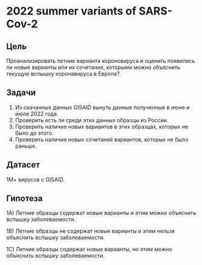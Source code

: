 # 2022 summer variants of SARS-Cov-2

## Цель

Проанализировать летние варианта короновируса и оценить появились ли новые варианты или их сочетания, которыми можно объяснить текущую вспышку коронавируса в Европе?

## Задачи

1) Из скачанных данных GISAID вынуть данные полученные в июне и июле 2022 года.
2) Проверить есть ли среди этих данных образцы из России.
3) Проверить наличие новых вариантов в этих образцах, которых не было до этого.
4) Проверить наличие новых сочетаний вариантов, которых не было раньше.

## Датасет

1М+ вирусов с GISAID.

## Гипотеза

1A) Летние образцы содержат новые варианты и этим можно объяснить вспышку заболеваемости.

1B) Летние образцы не содержат новые варианты и этим нельзя объяснить вспышку заболеваемости.

1C) Летние образцы содержат новые варианты, но этим можно объяснить вспышку заболеваемости.

